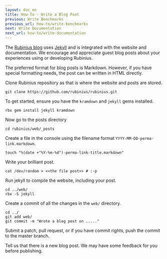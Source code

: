 ```yaml
---
layout: doc_en
title: How-To - Write a Blog Post
previous: Write Benchmarks
previous_url: how-to/write-benchmarks
next: Write Documentation
next_url: how-to/write-documentation
---
```


The [Rubinius blog][1] uses [Jekyll][2] and is integrated with the website and
documentation. We encourage and appreciate guest blog posts about your
experiences using or developing Rubinius.

The preferred format for blog posts is Markdown. However, if you have special
formatting needs, the post can be written in HTML directly.

Clone Rubinius repository as that is where the website and posts are stored.

    git clone https://github.com/rubinius/rubinius.git

To get started, ensure you have the `kramdown` and `jekyll` gems installed.

    rbx gem install jekyll kramdown

Now go to the posts directory

    cd rubinius/web/_posts

Create a file in the console using the filename format `YYYY-MM-DD-perma-link.markdown`.

    touch "%(date +"%Y-%m-%d")-perma-link-title.markdown"

Write your brilliant post.

    cat /dev/random > <<the file post>> # :-p

Run jekyll to compile the website, including your post.

    cd ../web/
    rbx -S jekyll

Create a commit of all the changes in the `web/` directory.

    cd ../
    git add web/
    git commit -m "Wrote a blog post on ....."

Submit a patch, pull request, or if you have commit rights, push the commit to
the master branch.

Tell us that there is a new blog post. We may have some feedback for you before
publishing.

[1]: /blog "Rubinius' Blog"
[2]: https://github.com/mojombo/jekyll "Mojombo's Jekyll"
